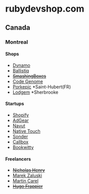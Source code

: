 # rubydevshop.com

## Canada
### Montreal
#### Shops
- [Dynamo](http://www.godynamo.com/)
- [Ballistiq](http://www.ballistiq.com/)
- ~~[SmashingBoxes](http://smashingboxes.com/)~~
- [Code Genome](http://codegenome.com/en)
- [Porkepic](http://porkepic.com/) *Saint-Hubert(FR)
- [Lodgem](http://www.lodgem.com/en) *Sherbrooke

#### Startups
- [Shopify](http://www.shopify.ca/)
- [AdGear](http://adgear.com/)
- [Navut](http://www.navut.com/)
- [Native Touch](http://www.nativetouch.com/)
- [Sonder](https://www.sonder.com/)
- [Callbox](http://www.usecallbox.com/)
- [Bookwitty](https://www.bookwitty.com/)

#### Freelancers
- ~~[Nicholas Henry](http://www.firsthand.ca/)~~
- [Marek Zaluski](http://www.marekzaluski.com/)
- [Martin Carel](https://twitter.com/cawel)
- ~~[Hugo Frappier](http://www.cekoya.com/site/fr/accueil)~~
